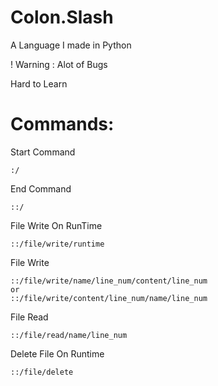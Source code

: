 # Colon.Slash
A Language I made in Python

! Warning : Alot of Bugs

Hard to Learn

# Commands:
Start Command 

    :/

End Command 

    ::/
    
File Write On RunTime

    ::/file/write/runtime

File Write 

    ::/file/write/name/line_num/content/line_num
    or
    ::/file/write/content/line_num/name/line_num
             
File Read 

    ::/file/read/name/line_num
    
Delete File On Runtime

    ::/file/delete
